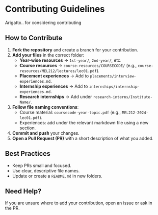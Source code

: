 # Contributing Guidelines

Arigatto.. for considering contributing

## How to Contribute

1. **Fork the repository** and create a branch for your contribution.
2. **Add your files** in the correct folder:
   - **Year-wise resources** → `1st-year/`, `2nd-year/`, etc.
   - **Course resources** → `course-resources/COURSECODE/` (e.g., `course-resources/MEL212/lectures/lec01.pdf`).
   - **Placement experiences** → Add to `placements/interview-experiences.md`.
   - **Internship experiences** → Add to `internships/internship-experiences.md`.
   - **Research internships** → Add under `research-interns/Institute-Name/`.
3. **Follow file naming conventions**:
   - Course material: `coursecode-year-topic.pdf` (e.g., `MEL212-2024-lec01.pdf`).
   - Experiences: add under the relevant markdown file using a new section.
4. **Commit and push** your changes.
5. **Open a Pull Request (PR)** with a short description of what you added.

## Best Practices

- Keep PRs small and focused.
- Use clear, descriptive file names.
- Update or create a `README.md` in new folders.

## Need Help?

If you are unsure where to add your contribution, open an issue or ask in the PR.


